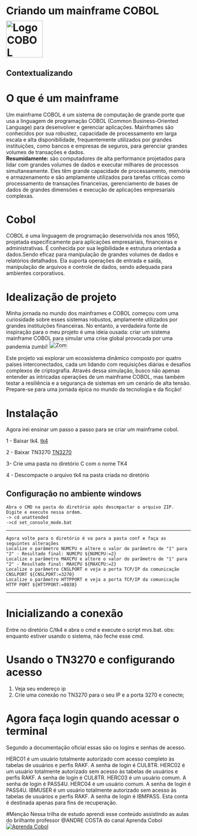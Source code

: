 # Criando um mainframe COBOL <img src="https://static-00.iconduck.com/assets.00/file-type-cobol-icon-2048x1753-5yvlgc33.png" alt="Logo COBOL" width="100" height="100" style="vertical-align: middle; margin-top: 10px;">

## Contextualizando

# O que é um mainframe
Um mainframe COBOL é um sistema de computação de grande porte que usa a linguagem de programação COBOL (Common Business-Oriented Language) para desenvolver e gerenciar aplicações. Mainframes são conhecidos por sua robustez, capacidade de processamento em larga escala e alta disponibilidade, frequentemente utilizados por grandes instituições, como bancos e empresas de seguros, para gerenciar grandes volumes de transações e dados.<br>
<b>Resumidamente:</b> são computadores de alta performance projetados para lidar com grandes volumes de dados e executar milhares de processos simultaneamente. Eles têm grande capacidade de processamento, memória e armazenamento e são amplamente utilizados para tarefas críticas como processamento de transações financeiras, gerenciamento de bases de dados de grandes dimensões e execução de aplicações empresariais complexas.<br>

# Cobol
COBOL é uma linguagem de programação desenvolvida nos anos 1950, projetada especificamente para aplicações empresariais, financeiras e administrativas. É conhecida por sua legibilidade e estrutura orientada a dados.Sendo eficaz para manipulação de grandes volumes de dados e relatórios detalhados. Ela suporta operações de entrada e saída, manipulação de arquivos e controle de dados, sendo adequada para ambientes corporativos.

# Idealização de projeto
Minha jornada no mundo dos mainframes e COBOL começou com uma curiosidade sobre esses sistemas robustos, amplamente utilizados por grandes instituições financeiras. No entanto, a verdadeira fonte de inspiração para o meu projeto é uma ideia ousada: criar um sistema mainframe COBOL para simular uma crise global provocada por uma pandemia zumbi! <img src="https://images.emojiterra.com/google/noto-emoji/unicode-15.1/color/svg/1f9df.svg" alt="Zombie" style="width: 50px; height: 20px;">

Este projeto vai explorar um ecossistema dinâmico composto por quatro países interconectados, cada um lidando com requisições diárias e desafios complexos de criptografia. Através dessa simulação, busco não apenas entender as intricadas operações de um mainframe COBOL, mas também testar a resiliência e a segurança de sistemas em um cenário de alta tensão. Prepare-se para uma jornada épica no mundo da tecnologia e da ficção!

# Instalação

Agora irei ensinar um passo a passo para se criar um mainframe cobol.

1 - Baixar tk4.
[tk4](tk4-_v1.00_current.zip)

2 - Baixar TN3270
[TN3270](zoc8086_x64.exe)

3- Crie uma pasta no diretório C com o nome TK4

4 - Descompacte o arquivo tk4 na pasta criada no diretório

## Configuração no ambiente windows
    Abra o CMD na pasta do diretório após descmpactar o arquivo ZIP.
    Digite e execute nessa ordem.
    -> cd unattended
    ->cd set_console_mode.bat
---
    Agora volte para o diretório é va para a pasta conf e faça as seguintes alterações
    Localize o parâmetro NUMCPU e altere o valor do parâmetro de "1" para "2" - Resultado final: NUMCPU ${NUMCPU:=2}
    Localize o parâmetro MAXCPU e altere o valor do parâmetro de "1" para "2" - Resultado final: MAXCPU ${MAXCPU:=2}
    Localize o parâmetro CNSLPORT e veja a porta TCP/IP da comunicação CNSLPORT ${CNSLPORT:=3270}
    Localize o parâmetro HTTPPORT e veja a porta TCP/IP da comunicação HTTP PORT ${HTTPPORT:=8038}

---
# Inicializando a conexão
Entre no diretório C/tk4 e abra o cmd e execute o script mvs.bat.
obs: enquanto estiver usando o sistema, não feche esse cmd.

# Usando o TN3270 e configurando acesso
 1. Veja seu endereço ip
 2. Crie uma conexão no TN3270 para o seu IP e a porta 3270 e conecte;

# Agora faça login quando acessar o terminal
Segundo a documentação oficial essas são os logins e senhas de acesso.

HERC01 é um usuário totalmente autorizado com acesso completo às tabelas de usuários e perfis RAKF. A senha de login é CUL8TR.
HERC02 é um usuário totalmente autorizado sem acesso às tabelas de usuários e perfis RAKF. A senha de login é CUL8TR.
HERC03 é um usuário comum. A senha de login é PASS4U.
HERC04 é um usuário comum. A senha de login é PASS4U.
IBMUSER é um usuário totalmente autorizado sem acesso às tabelas de usuários e perfis RAKF. A senha de login é IBMPASS. Esta conta é destinada apenas para fins de recuperação.

#Menção
Nessa trilha de estudo aprendi esse conteúdo assistindo as aulas do brilhante professor @ANDRE COSTA do canal Aprenda Cobol [![Aprenda Cobol](https://media.licdn.com/dms/image/C4D03AQGA_s_FVM8u4Q/profile-displayphoto-shrink_200_200/0/1610480798405?e=1726704000&v=beta&t=woBsjyFLvEncZyIuAE13mhjV2F_mt1ZhPz7Wu_IWJkI)]([URL-do-Link](https://www.youtube.com/@AprendaCOBOL))
